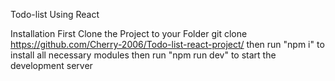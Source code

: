 Todo-list Using React


Installation
First Clone the Project to your Folder
git clone https://github.com/Cherry-2006/Todo-list-react-project/
then run "npm i" to install all necessary modules
then run "npm run dev" to start the development server

